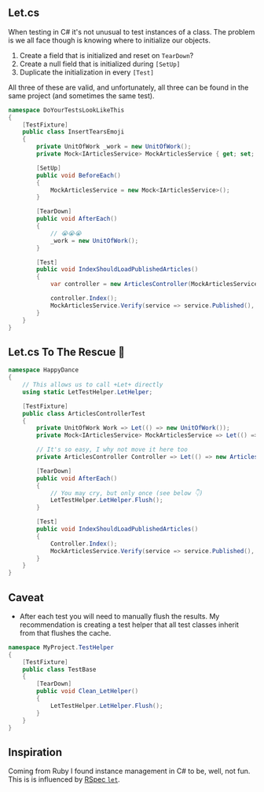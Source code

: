 ## Let.cs

When testing in C# it's not unusual to test instances of a class. The problem is
we all face though is knowing where to initialize our objects.

1. Create a field that is initialized and reset on `TearDown`?
2. Create a null field that is initialized during `[SetUp]`
3. Duplicate the initialization in every `[Test]`

All three of these are valid, and unfortunately, all three can be found in the
same project (and sometimes the same test).

```csharp
namespace DoYourTestsLookLikeThis
{
    [TestFixture]
    public class InsertTearsEmoji
    {
        private UnitOfWork _work = new UnitOfWork();
        private Mock<IArticlesService> MockArticlesService { get; set; }

        [SetUp]
        public void BeforeEach()
        {
            MockArticlesService = new Mock<IArticlesService>();
        }

        [TearDown]
        public void AfterEach()
        {
            // 😭😭😭
            _work = new UnitOfWork();
        }

        [Test]
        public void IndexShouldLoadPublishedArticles()
        {
            var controller = new ArticlesController(MockArticlesService.Object);

            controller.Index();
            MockArticlesService.Verify(service => service.Published(), Times.Once);
        }
    }
}
```

## Let.cs To The Rescue 🦸


```csharp
namespace HappyDance
{
    // This allows us to call +Let+ directly
    using static LetTestHelper.LetHelper;

    [TestFixture]
    public class ArticlesControllerTest
    {
        private UnitOfWork Work => Let(() => new UnitOfWork());
        private Mock<IArticlesService> MockArticlesService => Let(() => new Mock<IArticlesService>());

        // It's so easy, I why not move it here too
        private ArticlesController Controller => Let(() => new ArticlesController(MockArticlesService.Object);

        [TearDown]
        public void AfterEach()
        {
            // You may cry, but only once (see below 👇)
            LetTestHelper.LetHelper.Flush();
        }

        [Test]
        public void IndexShouldLoadPublishedArticles()
        {
            Controller.Index();
            MockArticlesService.Verify(service => service.Published(), Times.Once);
        }
    }
}
```

## Caveat

- After each test you will need to manually flush the results. My recommendation
  is creating a test helper that all test classes inherit from that flushes the
  cache.

```csharp
namespace MyProject.TestHelper
{
    [TestFixture]
    public class TestBase
    {
        [TearDown]
        public void Clean_LetHelper()
        {
            LetTestHelper.LetHelper.Flush();
        }
    }
}
```

## Inspiration

Coming from Ruby I found instance management in C# to be, well, not fun. This is
is influenced by [RSpec `let`][rspec_let].

[rspec_let]: https://relishapp.com/rspec/rspec-core/v/3-9/docs/helper-methods/let-and-let
[memoization]: https://en.wikipedia.org/wiki/Memoization
